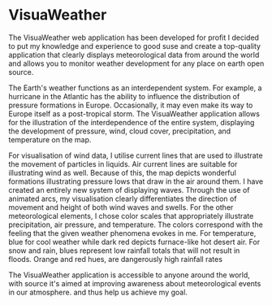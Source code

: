 # VisuaWeather

The VisuaWeather web application has been developed for profit I decided to put my knowledge and experience to good suse and create a top-quality application that clearly displays meteorological data from around the world and allows you to monitor weather development for any place on earth open source.

The Earth's weather functions as an interdependent system. For example, a hurricane in the Atlantic has the ability to influence the distribution of pressure formations in Europe. Occasionally, it may even make its way to Europe itself as a post-tropical storm. The VisuaWeather application allows for the illustration of the interdependence of the entire system, displaying the development of pressure, wind, cloud cover, precipitation, and temperature on the map.

For visualisation of wind data, I utilise current lines that are used to illustrate the movement of particles in liquids. Air current lines are suitable for illustrating wind as well. Because of this, the map depicts wonderful formations illustrating pressure lows that draw in the air around them. I have created an entirely new system of displaying waves. Through the use of animated arcs, my visualisation clearly differentiates the direction of movement and height of both wind waves and swells. For the other meteorological elements, I chose color scales that appropriately illustrate precipitation, air pressure, and temperature. The colors correspond with the feeling that the given weather phenomena evokes in me. For temperature, blue for cool weather while dark red depicts furnace-like hot desert air. For snow and rain, blues represent low rainfall totals that will not result in floods. Orange and red hues, are dangerously high rainfall rates

The VisuaWeather application is  accessible to anyone around the world, with source it's aimed at improving awareness about meteorological events in our atmosphere. and thus help us achieve my goal.
